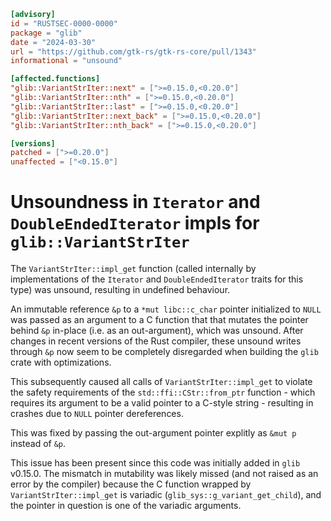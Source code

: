 ```toml
[advisory]
id = "RUSTSEC-0000-0000"
package = "glib"
date = "2024-03-30"
url = "https://github.com/gtk-rs/gtk-rs-core/pull/1343"
informational = "unsound"

[affected.functions]
"glib::VariantStrIter::next" = [">=0.15.0,<0.20.0"]
"glib::VariantStrIter::nth" = [">=0.15.0,<0.20.0"]
"glib::VariantStrIter::last" = [">=0.15.0,<0.20.0"]
"glib::VariantStrIter::next_back" = [">=0.15.0,<0.20.0"]
"glib::VariantStrIter::nth_back" = [">=0.15.0,<0.20.0"]

[versions]
patched = [">=0.20.0"]
unaffected = ["<0.15.0"]
```

# Unsoundness in `Iterator` and `DoubleEndedIterator` impls for `glib::VariantStrIter`

The `VariantStrIter::impl_get` function (called internally by implementations of the `Iterator` and `DoubleEndedIterator` traits for this type) was unsound, resulting in undefined behaviour.

An immutable reference `&p` to a `*mut libc::c_char` pointer initialized to `NULL` was passed as an argument to a C function that that mutates the pointer behind `&p` in-place (i.e. as an out-argument), which was unsound. After changes in recent versions of the Rust compiler, these unsound writes through `&p` now seem to be completely disregarded when building the `glib` crate with optimizations.

This subsequently caused all calls of `VariantStrIter::impl_get` to violate the safety requirements of the `std::ffi::CStr::from_ptr` function - which requires its argument to be a valid pointer to a C-style string - resulting in crashes due to `NULL` pointer dereferences.

This was fixed by passing the out-argument pointer explitly as `&mut p` instead of `&p`.

This issue has been present since this code was initially added in `glib` v0.15.0. The mismatch in mutability was likely missed (and not raised as an error by the compiler) because the C function wrapped by `VariantStrIter::impl_get` is variadic (`glib_sys::g_variant_get_child`), and the pointer in question is one of the variadic arguments.

